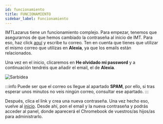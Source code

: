 ```yaml
---
id: funcionamiento
title: FUNCIONAMIENTO
sidebar_label: Funcionamiento
---
```

IMTLazarus tiene un funcionamiento complejo. Para empezar, tenemos que asegurarnos de que hemos cambiado la contraseña al inicio de IMT. Para eso, haz click [aquí](https://kirikino.imtlazarus.com/lazarus/recoverypass.php) y escribe tu correo. Ten en cuenta que tienes que utilizar el mismo correo que utilizas en **Alexia**, ya que los emails están relacionados. 

Una vez en el inicio, clicaremos en **He olvidado mi password** y a continuación tendréis que añadir el email, el de **Alexia**.

![Sarbidea](https://i.ibb.co/4KKSBBm/IMT-lazarus.png)

:::info
Puede ser que el correo os llegue al apartado **SPAM**, por ello, si tras esperar unos minutos no veis ningún correo, consultar ese apartado.
:::

Después, clica el link y crea una nueva contraseña. Una vez hecho eso, vuelve al [inicio](https://kirikino.imtlazarus.com/lazarus). Desde ahí, pon el email y la nueva contraseña y podrás acceder al panel, donde aparecerá el Chromebook de vuestros/as hijos/as para administrarlo.
